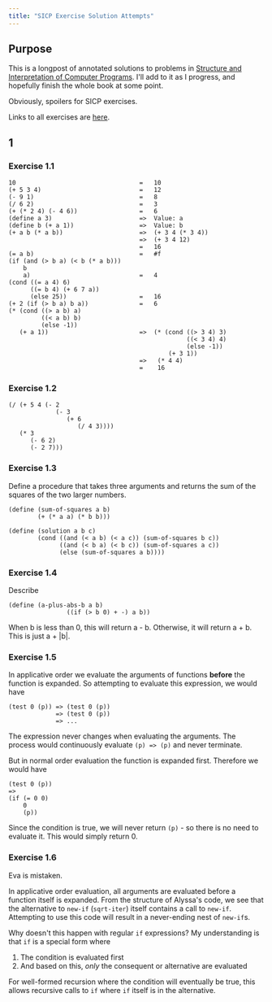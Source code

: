 ```yaml
---
title: "SICP Exercise Solution Attempts"
---
```


## Purpose

This is a longpost of annotated solutions to problems in [Structure and Interpretation of Computer Programs](https://mitp-content-server.mit.edu/books/sectbyfn/books_pres_0/6515/sicp.zip/full-text/book/book.html). I'll add to it as I progress, and hopefully finish the whole book at some point.

Obviously, spoilers for SICP exercises.

Links to all exercises are [here](https://mitp-content-server.mit.edu/books/sectbyfn/books_pres_0/6515/sicp.zip/full-text/book/book-Z-H-37.html#%_chap_Temp_850).

## 1

### Exercise 1.1

```plain
10                                  =   10
(+ 5 3 4)                           =   12
(- 9 1)                             =   8
(/ 6 2)                             =   3
(+ (* 2 4) (- 4 6))                 =   6
(define a 3)                        =>  Value: a
(define b (+ a 1))                  =>  Value: b
(+ a b (* a b))                     =>  (+ 3 4 (* 3 4)) 
                                    =>  (+ 3 4 12)
                                    =   16
(= a b)                             =   #f
(if (and (> b a) (< b (* a b)))      
    b
    a)                              =   4
(cond ((= a 4) 6)                    
      ((= b 4) (+ 6 7 a))
      (else 25))                    =   16
(+ 2 (if (> b a) b a))              =   6
(* (cond ((> a b) a)
         ((< a b) b)
         (else -1))
   (+ a 1))                         =>  (* (cond ((> 3 4) 3)
                                                 ((< 3 4) 4)
                                                 (else -1))
                                            (+ 3 1))
                                    =>   (* 4 4)
                                    =    16
```

### Exercise 1.2

```plain
(/ (+ 5 4 (- 2
             (- 3 
                (+ 6 
                   (/ 4 3))))
   (* 3 
      (- 6 2) 
      (- 2 7)))
```

### Exercise 1.3

Define a procedure that takes three arguments and returns the sum of the squares of the two larger numbers.

```plain
(define (sum-of-squares a b)
        (+ (* a a) (* b b)))
        
(define (solution a b c)
        (cond ((and (< a b) (< a c)) (sum-of-squares b c))
              ((and (< b a) (< b c)) (sum-of-squares a c))
              (else (sum-of-squares a b))))
```

### Exercise 1.4

Describe

```plain
(define (a-plus-abs-b a b)
				((if (> b 0) + -) a b))
```

When b is less than 0, this will return a - b. Otherwise, it will return a + b. This is just a + |b|.

### Exercise 1.5

In applicative order we evaluate the arguments of functions **before** the function is expanded. So attempting to evaluate this expression, we would have

```plain
(test 0 (p)) => (test 0 (p))
             => (test 0 (p))
             => ...
```

The expression never changes when evaluating the arguments. The process would continuously evaluate `(p) => (p)` and never terminate.

But in normal order evaluation the function is expanded first. Therefore we would have

```plain
(test 0 (p)) 
=>
(if (= 0 0)
    0
    (p))
```

Since the condition is true, we will never return `(p)` - so there is no need to evaluate it. This would simply return 0.

### Exercise 1.6

Eva is mistaken.

In applicative order evaluation, all arguments are evaluated before a function itself is expanded. From the structure of Alyssa's code, we see that the alternative to `new-if` (`sqrt-iter`) itself contains a call to `new-if`. Attempting to use this code will result in a never-ending nest of `new-if`s.

Why doesn't this happen with regular `if` expressions? My understanding is that `if` is a special form where

1. The condition is evaluated first
2. And based on this, _only_ the consequent or alternative are evaluated

For well-formed recursion where the condition will eventually be true, this allows recursive calls to `if` where `if` itself is in the alternative.